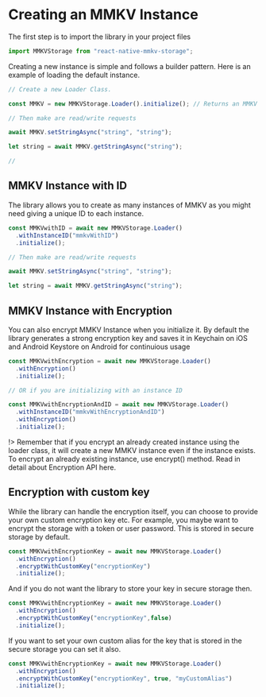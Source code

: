 # Creating an MMKV Instance

The first step is to import the library in your project files

```js
import MMKVStorage from "react-native-mmkv-storage";
```

Creating a new instance is simple and follows a builder pattern. Here is an example of loading the default instance.

```js
// Create a new Loader Class.

const MMKV = new MMKVStorage.Loader().initialize(); // Returns an MMKV Instance on promise resolved

// Then make are read/write requests

await MMKV.setStringAsync("string", "string");

let string = await MMKV.getStringAsync("string");

//
```

## MMKV Instance with ID

The library allows you to create as many instances of MMKV as you might need giving a unique ID to each instance.

```js
const MMKVwithID = await new MMKVStorage.Loader()
  .withInstanceID("mmkvWithID")
  .initialize();

// Then make are read/write requests

await MMKV.setStringAsync("string", "string");

let string = await MMKV.getStringAsync("string");
```

## MMKV Instance with Encryption

You can also encrypt MMKV Instance when you initialize it. By default the library generates a strong encryption key and saves it in Keychain on iOS and Android Keystore on Android for continuious usage

```js
const MMKVwithEncryption = await new MMKVStorage.Loader()
  .withEncryption()
  .initialize();

// OR if you are initializing with an instance ID

const MMKVwithEncryptionAndID = await new MMKVStorage.Loader()
  .withInstanceID("mmkvWithEncryptionAndID")
  .withEncryption()
  .initialize();
```

!> Remember that if you encrypt an already created instance using the loader class, it will create a new MMKV instance even if the instance exists. To encrypt an already existing instance, use encrypt() method. Read in detail about Encryption API here.

## Encryption with custom key

While the library can handle the encryption itself, you can choose to provide your own custom encryption key etc. For example, you maybe want to encrypt the storage with a token or user password. This is stored in secure storage by default.

```js
const MMKVwithEncryptionKey = await new MMKVStorage.Loader()
  .withEncryption()
  .encryptWithCustomKey("encryptionKey")
  .initialize();
```

And if you do not want the library to store your key in secure storage then.

```js
const MMKVwithEncryptionKey = await new MMKVStorage.Loader()
  .withEncryption()
  .encryptWithCustomKey("encryptionKey",false)
  .initialize();
```

If you want to set your own custom alias for the key that is stored in the secure storage you can set it also.

```js
const MMKVwithEncryptionKey = await new MMKVStorage.Loader()
  .withEncryption()
  .encryptWithCustomKey("encryptionKey", true, "myCustomAlias")
  .initialize();
```
